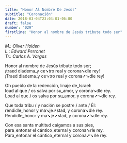 ```yaml
---
title: "Honor Al Nombre De Jesús"
subtitle: "Coronación"
date: 2018-03-04T23:04:01-06:00
draft: false
number: "029"
firstline: "Honor al nombre de Jesús tribute todo ser"
---
```


_M.: Oliver Holden_  
_L.: Edward Perronet_  
_Tr.: Carlos A. Vargas_

Honor al nombre de Jesús tribute todo ser;  
¡traed diadema_y ce➘tro real y corona➘dle rey!  
¡Traed diadema_y ce➘tro real y corona➚➘dle rey!

Oh pueblo de la redención, linaje de_Israel:  
load al que / os salva por su_amor, y corona➘dle rey.  
Load al que / os salva por su_amor, y corona➚➘dle rey.

Que toda tribu / y nación se postre / ante / Él:  
rendidle_honor y ma➘je➚stad, y corona➘dle rey.  
Rendidle_honor y ma➘je➚stad, y corona➚➘dle rey.

Con esa santa multitud caigamos a sus pies,  
para_entonar el cántico_eternal y corona➘rle rey.  
Para_entonar el cántico_eternal y corona➚➘rle rey.
